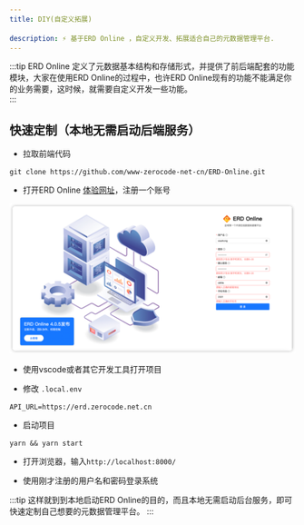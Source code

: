 ```yaml
---
title: DIY(自定义拓展)

description: ⚡ 基于ERD Online ，自定义开发、拓展适合自己的元数据管理平台.
---
```


:::tip
ERD Online 定义了元数据基本结构和存储形式，并提供了前后端配套的功能模块，大家在使用ERD Online的过程中，也许ERD Online现有的功能不能满足你的业务需要，这时候，就需要自定义开发一些功能。<br/>
:::

## 快速定制（本地无需启动后端服务）

- 拉取前端代码
```shell
git clone https://github.com/www-zerocode-net-cn/ERD-Online.git
```

- 打开ERD Online [体验网址](https://erd.zerocode.net.cn/register)，注册一个账号

![注册](img/register.png)

- 使用vscode或者其它开发工具打开项目

- 修改 `.local.env`

```properties
API_URL=https://erd.zerocode.net.cn
```

- 启动项目
```shell
yarn && yarn start
```

- 打开浏览器，输入`http://localhost:8000/`

- 使用刚才注册的用户名和密码登录系统

:::tip
这样就到到本地启动ERD Online的目的，而且本地无需启动后台服务，即可快速定制自己想要的元数据管理平台。
:::
